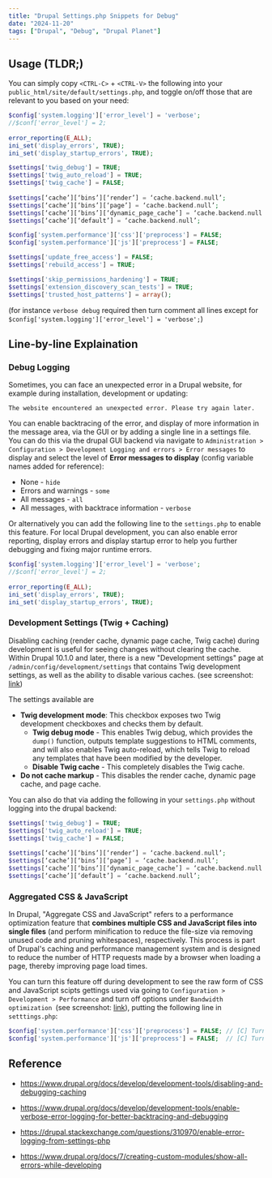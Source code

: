```yaml
---
title: "Drupal Settings.php Snippets for Debug"
date: "2024-11-20"
tags: ["Drupal", "Debug", "Drupal Planet"]
---
```




## Usage (TLDR;)

You can simply copy  `<CTRL-C>` + `<CTRL-V>`  the following into your `public_html/site/default/settings.php`, and toggle on/off those that are relevant to you based on your need:
```php
$config['system.logging']['error_level'] = 'verbose';                        // [A] (For Drupal 8+) Turn on verbose debug message reporting
//$conf['error_level'] = 2;                                                  // [A] (For Drupal 7)  Turn on verbose debug message reporting (Equivalant to navigate to Administration→ Configuration→ Development → logging and errors and select "All messages".)
																			 // [A] -------------------------------------------
error_reporting(E_ALL);													     // [A] Enable PHP errors (For local Drupal development, you can also enable error reporting, display errors and display startup error to help you further debugging and fixing major runtime errors
ini_set('display_errors', TRUE);                                             // [A] Enable PHP errors (For local Drupal development, you can also enable error reporting, display errors and display startup error to help you further debugging and fixing major runtime errors
ini_set('display_startup_errors', TRUE);                                     // [A] Enable PHP errors (For local Drupal development, you can also enable error reporting, display errors and display startup error to help you further debugging and fixing major runtime errors

$settings['twig_debug'] = TRUE;                                              // [B] Twig Debug       - Turn on  twig debug mode
$settings['twig_auto_reload'] = TRUE;                                        // [B] Twig Debug       - Turn on  twig template auto reload
$settings['twig_cache'] = FALSE;                                             // [B] Twig Debug       - Turn off twig cache
																			 // [B] ------------------------------------------
$settings[‘cache’][‘bins’][‘render’] = ‘cache.backend.null’;                 // [B] Disable Caching  - Disable render caching.
$settings[‘cache’][‘bins’][‘page’] = ‘cache.backend.null’;                   // [B] Disable Caching  - Disable page cache.
$settings[‘cache’][‘bins’][‘dynamic_page_cache’] = ‘cache.backend.null’;     // [B] Disable Caching  - Disable dynamic page cache.
$settings[‘cache’][‘default’] = ‘cache.backend.null’;                        // [B] Disable Caching  - Disable backend cache.

$config['system.performance']['css']['preprocess'] = FALSE;                  // [C] Turn off agrregated css      (see: https://www.drupal.org/docs/develop/development-tools/disabling-and-debugging-caching)
$config['system.performance']['js']['preprocess'] = FALSE;                   // [C] Turn off agrregated js       (see: https://www.drupal.org/docs/develop/development-tools/disabling-and

$settings['update_free_access'] = FALSE;                                     // [D] Enable access to /update.php
$settings['rebuild_access'] = TRUE;                                          // [D] Enable access to /rebuild.php                    (This setting can be enabled to allow Drupal's php and database cached storage to be cleared via the rebuild.php page. Access to this page can also be gained by generating a query string from rebuild_token_calculator.sh and using these parameters in a request to rebuild.php.

$settings['skip_permissions_hardening'] = TRUE;                              // [E] Skip file system permissions hardening.          (The system module will periodically check the permissions of your site's site directory to ensure that it is not writable by the website user. For sites that are managed with a version control system, this can cause problems when files in that directory such as settings.php are updated, because the user pulling in the changes won't have permissions to modify files in the directory.
$settings['extension_discovery_scan_tests'] = TRUE;                          // [E] Allow test modules and themes to be installed.   (Drupal ignores test modules and themes by default for performance reasons. During development it can be useful to install test extensions for debugging purpose.
$settings['trusted_host_patterns'] = array();                                // [E] Turn off trusted host
```

(for instance `verbose debug` required then turn comment all lines except for `$config['system.logging']['error_level'] = 'verbose';`)



## Line-by-line Explaination

### Debug Logging

Sometimes, you can face an unexpected error in a Drupal website, for example during installation, development or updating:

```
The website encountered an unexpected error. Please try again later.
```

You can enable backtracing of the error, and display of more information in the message area, via the GUI or by adding a single line in a settings file. You can do this via the drupal GUI backend via navigate to `Administration > Configuration > Development Logging and errors > Error messages` to display and select the level of **Error messages to display** (config variable names added for reference):

-   None - `hide`
-   Errors and warnings - `some`
-   All messages - `all`
-   All messages, with backtrace information - `verbose`

Or alternatively you can add the following line to the `settings.php` to enable this feature. For local Drupal development, you can also enable error reporting, display errors and display startup error to help you further debugging and fixing major runtime errors.

```php
$config['system.logging']['error_level'] = 'verbose';                        // [A] (For Drupal 8+) Turn on verbose debug message reporting
//$conf['error_level'] = 2;                                                  // [A] (For Drupal 7)  Turn on verbose debug message reporting (Equivalant to navigate to Administration→ Configuration→ Development → logging and errors and select "All messages".)
                                                                             // [A] ---------------------------------------
error_reporting(E_ALL);													     // [A] Enable PHP errors (For local Drupal development, you can also enable error reporting, display errors and display startup error to help you further debugging and fixing major runtime errors
ini_set('display_errors', TRUE);                                             // [A] Enable PHP errors (For local Drupal development, you can also enable error reporting, display errors and display startup error to help you further debugging and fixing major runtime errors
ini_set('display_startup_errors', TRUE);                                     // [A] Enable PHP errors (For local Drupal development, you can also enable error reporting, display errors and display startup error to help you further debugging and fixing major runtime errors
```



### Development Settings (Twig + Caching)

Disabling caching (render cache, dynamic page cache, Twig cache) during development is useful for seeing changes without clearing the cache. Within Drupal 10.1.0 and later, there is a new "Development settings" page at `/admin/config/development/settings` that contains Twig development settings, as well as the ability to disable various caches. (see screenshot: [link](2024-11-20T103955.png))

The settings available are

-   **Twig development mode**: This checkbox exposes two Twig development checkboxes and checks them by default.
    -   **Twig debug mode** - This enables Twig debug, which provides the `dump()` function, outputs template suggestions to HTML comments, and will also enables Twig auto-reload, which tells Twig to reload any templates that have been modified by the developer.
    -   **Disable Twig cache** - This completely disables the Twig cache.
-   **Do not cache markup** - This disables the render cache, dynamic page cache, and page cache.

You can also do that via adding the following in your `settings.php` without logging into the drupal backend:

```php
$settings['twig_debug'] = TRUE;                                              // [B] Twig Debug  - Turn on  twig debug mode
$settings['twig_auto_reload'] = TRUE;                                        // [B] Twig Debug  - Turn on  twig template auto reload
$settings['twig_cache'] = FALSE;                                             // [B] Twig Debug  - Turn off twig cache
																		     // [B] ------------------------------------------
$settings[‘cache’][‘bins’][‘render’] = ‘cache.backend.null’;                 // [B] Disable Caching  - Disable render caching.
$settings[‘cache’][‘bins’][‘page’] = ‘cache.backend.null’;                   // [B] Disable Caching  - Disable page cache.
$settings[‘cache’][‘bins’][‘dynamic_page_cache’] = ‘cache.backend.null’;     // [B] Disable Caching  - Disable dynamic page cache.
$settings[‘cache’][‘default’] = ‘cache.backend.null’;                        // [B] Disable Caching  - Disable backend cache.
```



### Aggregated CSS & JavaScript

In Drupal, "Aggregate CSS and JavaScript" refers to a performance optimization feature that **combines multiple CSS and JavaScript files into single files** (and perform minification to reduce the file-size via removing unused code and pruning whitespaces), respectively. This process is part of Drupal's caching and performance management system and is designed to reduce the number of HTTP requests made by a browser when loading a page, thereby improving page load times.

You can turn this feature off during development to see the raw form of CSS and JavaScript scipts gettings used via going to `Configuration > Development > Performance` and turn off options under `Bandwidth optimization `(see screenshot: [link](2024-11-20T103704.png)), putting the following line in `setttings.php`:

```php
$config['system.performance']['css']['preprocess'] = FALSE; // [C] Turn off agrregated css                          (see: https://www.drupal.org/docs/develop/development-tools/disabling-and-debugging-caching)
$config['system.performance']['js']['preprocess'] = FALSE;  // [C] Turn off agrregated js
```





## Reference

-   https://www.drupal.org/docs/develop/development-tools/disabling-and-debugging-caching
-   https://www.drupal.org/docs/develop/development-tools/enable-verbose-error-logging-for-better-backtracing-and-debugging

-   https://drupal.stackexchange.com/questions/310970/enable-error-logging-from-settings-php

-   https://www.drupal.org/docs/7/creating-custom-modules/show-all-errors-while-developing




